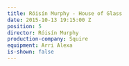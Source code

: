 ```yaml
---
title: Róisín Murphy - House of Glass
date: 2015-10-13 19:15:00 Z
position: 5
director: Róisín Murphy
production-company: Squire
equipment: Arri Alexa
is-shown: false
---
```


